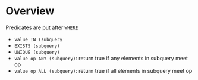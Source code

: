 # Overview

Predicates are put after `WHERE`

- `value IN (subquery`
- `EXISTS (subquery)`
- `UNIQUE (subquery)`
- `value op ANY (subquery)`: return true if any elements in subquery meet op
- `value op ALL (subquery)`: return true if all elements in subquery meet op
